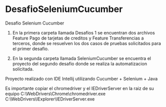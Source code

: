 # DesafioSeleniumCucumber
Desafio Selenium Cucumber

1. En la primera carpeta llamada Desafios 1 se encuentran dos archivos Feature Pago de tarjetas de creditos y Feature Transferencias a terceros, donde se resuelven los dos casos de pruebas solicitados para el primer desafio. 

2. En la segunda carpeta llamada SeleniumCucumber se encuentra el proyecto del segundo desafio donde se realiza la automatizacion solicitada. 

Proyecto realizado con IDE Intellij utilizando Cucumber + Selenium + Java

Es importante copiar el chromedriver y el IEDriverServer en la raiz de su equipo 
C:\WebDrivers\Chrome\chromedriver.exe
C:\WebDrivers\IExplorer\IEDriverServer.exe
